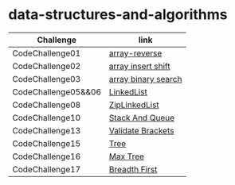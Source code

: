 # data-structures-and-algorithms

| Challenge           | link                                                            |
|---------------------|-----------------------------------------------------------------|
| CodeChallenge01     | [array-reverse](./ArrayReverse/README.md)                       |
| CodeChallenge02     | [array insert shift](./array-insert-shift/README.md)            |
| CodeChallenge03     | [array binary search](./array-binary-search/README.md)          |
| CodeChallenge05&&06 | [LinkedList](./linkedlist/README.md)                            |
| CodeChallenge08     | [ZipLinkedList](./linkedlist/README-linked-list-zip.md)         |
| CodeChallenge10     | [Stack And Queue](./linkedlist/README%20Stack%20And%20Queue.md) |
| CodeChallenge13     | [Validate Brackets](./linkedlist/README-validateBrackets.md)    |
| CodeChallenge15     | [Tree](./trees/README.md)                                       |
| CodeChallenge16     | [Max Tree](./trees/MaxTree.md)                                  |
| CodeChallenge17     | [Breadth First](./trees/Breadth-First.md)                       |
